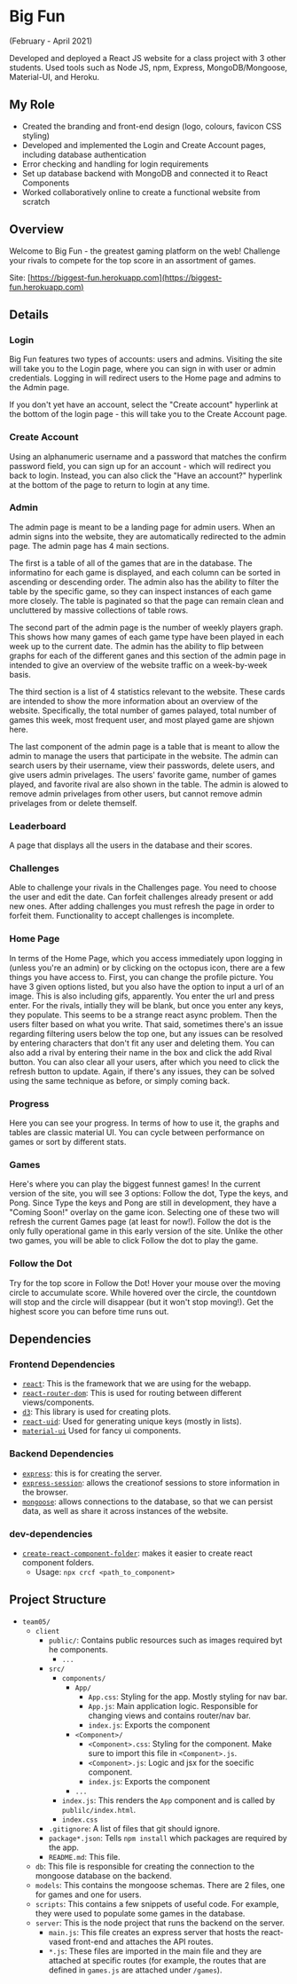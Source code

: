 # Big Fun
(February - April 2021)

Developed and deployed a React JS website for a class project with 3 other students. Used tools such as Node JS, npm, Express, MongoDB/Mongoose, Material-UI, and Heroku.

## My Role

- Created the branding and front-end design (logo, colours, favicon CSS styling)
- Developed and implemented the Login and Create Account pages, including database authentication
- Error checking and handling for login requirements
- Set up database backend with MongoDB and connected it to React Components
- Worked collaboratively online to create a functional website from scratch


## Overview

Welcome to Big Fun - the greatest gaming platform on the web!
Challenge your rivals to compete for the top score in an assortment of games.

Site: [https://biggest-fun.herokuapp.com](https://biggest-fun.herokuapp.com)

## Details

### Login
Big Fun features two types of accounts: users and admins.
Visiting the site will take you to the Login page, where you can sign in with user or admin credentials.
Logging in will redirect users to the Home page and admins to the Admin page.

If you don't yet have an account, select the "Create account" hyperlink at the bottom of the login page - 
this will take you to the Create Account page.

### Create Account
Using an alphanumeric username and a password that matches the confirm password field, you can sign up 
for an account - which will redirect you back to login. Instead, you can also click the "Have an account?" 
hyperlink at the bottom of the page to return to login at any time.
### Admin
The admin page is meant to be a landing page for admin users. When an admin signs into the website, they are automatically redirected to the admin page. The admin page has 4 main sections.

The first is a table of all of the games that are in the database. The informatino for each game is displayed, and each column can be sorted in ascending or descending order. The admin also has the ability to filter the table by the specific game, so they can inspect instances of each game more closely. The table is paginated so that the page can remain clean and uncluttered by massive collections of table rows.

The second part of the admin page is the number of weekly players graph. This shows how many games of each game type have been played in each week up to the current date. The admin has the ability to flip between graphs for each of the different ganes and this section of the admin page in intended to give an overview of the website traffic on a week-by-week basis.

The third section is a list of 4 statistics relevant to the website. These cards are intended to show the more information about an overview of the website. Specifically, the total number of games palayed, total number of games this week, most frequent user, and most played game are shjown here.

The last component of the admin page is a table that is meant to allow the admin to manage the users that participate in the website. The admin can search users by their username, view their passwords, delete users, and give users admin privelages. The  users' favorite game, number of games played, and favorite rival are also shown in the table. The admin is alowed to remove admin privelages from other users, but cannot remove admin privelages from or delete themself.


### Leaderboard
A page that displays all the users in the database and their scores.

### Challenges 
Able to challenge your rivals in the Challenges page.
You need to choose the user and edit the date.
Can forfeit challenges already present or add new ones.
After adding challenges you must refresh the page in order to forfeit them.
Functionality to accept challenges is incomplete.

### Home Page
In terms of the Home Page, which you access immediately upon logging in (unless you're an admin) or by clicking on the octopus icon, there are a few things you have access to. First, you can change the profile picture. You have 3 given options listed, but you also have the option to input a url of an image. This is also including gifs, apparently. You enter the url and press enter. For the rivals, intially they will be blank, but once you enter any keys, they populate. This seems to be a strange react async problem. Then the users filter based on what you write. That said, sometimes there's an issue regarding filtering users below the top one, but any issues can be resolved by entering characters that don't fit any user and deleting them. You can also add a rival by entering their name in the box and click the add Rival button. You can also clear all your users, after which you need to click the refresh button to update. Again, if there's any issues, they can be solved using the same technique as before, or simply coming back.


### Progress
Here you can see your progress. In terms of how to use it, the graphs and tables are classic material UI. You can cycle between performance on games or sort by different stats.


### Games
Here's where you can play the biggest funnest games! In the current version of the site, you will see 3 options:
Follow the dot, Type the keys, and Pong. Since Type the keys and Pong are still in development, they have a "Coming Soon!"
overlay on the game icon. Selecting one of these two will refresh the current Games page (at least for now!). Follow the dot
is the only fully operational game in this early version of the site. Unlike the other two games, you will be able to click Follow the dot to play the game.

### Follow the Dot
Try for the top score in Follow the Dot! Hover your mouse over the moving circle to accumulate score. While hovered over the circle, the countdown will stop and the circle will disappear (but it won't stop moving!). Get the highest score you can before time runs out.


## Dependencies
### Frontend Dependencies
- [`react`](https://reactjs.org/docs/getting-started.html): This is the framework that we are using for the webapp.
- [`react-router-dom`](https://reactrouter.com/web/guides/quick-start): This is used for routing between different views/components.
- [`d3`](https://d3js.org/): This library is used for creating plots.
- [`react-uid`](https://www.npmjs.com/package/react-uid): Used for generating unique keys (mostly in lists).
- [`material-ui`](https://material-ui.com/) Used for fancy ui components.

### Backend Dependencies
- [`express`](https://expressjs.com/): this is for creating the server.
- [`express-session`](https://www.npmjs.com/package/express-session): allows the creationof sessions to store information in the browser.
- [`mongoose`](https://www.npmjs.com/package/mongoose): allows connections to the database, so that we can persist data, as well as share it across instances of the website.




### dev-dependencies
- [`create-react-component-folder`](https://www.npmjs.com/package/create-react-component-folder): makes it easier to create react component folders.
  - Usage: `npx crcf <path_to_component>`

## Project Structure
- `team05/`
  - `client`
    - `public/`: Contains public resources such as images required byt he components.
      - `...`
    - `src/`
      - `components/`
        - `App/`
          - `App.css`: Styling for the app. Mostly styling for nav bar.
          - `App.js`: Main application logic. Responsible for changing views and contains router/nav bar.
          - `index.js`: Exports the component
        - `<Component>/`
          - `<Component>.css`: Styling for the component. Make sure to import this file in `<Component>.js`.
          - `<Component>.js`: Logic and jsx for the soecific component.
          - `index.js`: Exports the component
        - `...`
      - `index.js`: This renders the `App` component and is called by `publilc/index.html`.
      - `index.css`
    - `.gitignore`: A list of files that git should ignore.
    - `package*.json`: Tells `npm install` which packages are required by the app.
    - `README.md`: This file.
  - `db`: This file is responsible for creating the connection to the mongoose database on the backend.
  - `models`: This contains the mongoose schemas. There are 2 files, one for games and one for users.
  - `scripts`: This contains a few snippets of useful code. For example, they were used to populate some games in the database.
  - `server`: This is the node project that runs the backend on the server.
    - `main.js`: This file creates an express server that hosts the react-vased front-end and attaches the API routes.
    - `*.js`: These files are imported in the main file and they are attached at specific routes (for example, the routes that are defined in `games.js` are attached under `/games`).

